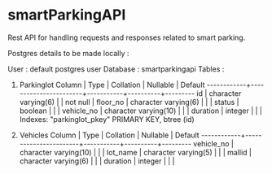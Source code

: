 # smartParkingAPI
Rest API for handling requests and responses related to smart parking.


Postgres details to be made locally :

User : default postgres user
Database : smartparkingapi
Tables :

1. Parkinglot 
   Column   |         Type          | Collation | Nullable | Default 
------------+-----------------------+-----------+----------+---------
 id         | character varying(6)  |           | not null | 
 floor_no   | character varying(6)  |           |          | 
 status     | boolean               |           |          | 
 vehicle_no | character varying(10) |           |          | 
 duration   | integer               |           |          | 
Indexes:
    "parkinglot_pkey" PRIMARY KEY, btree (id)

2. Vehicles
   Column   |         Type          | Collation | Nullable | Default 
------------+-----------------------+-----------+----------+---------
 vehicle_no | character varying(10) |           |          | 
 lot_name   | character varying(5)  |           |          | 
 mallid     | character varying(6)  |           |          | 
 duration   | integer               |           |          | 
